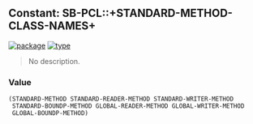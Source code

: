 ## Constant: SB-PCL::+STANDARD-METHOD-CLASS-NAMES+
[![package](https://img.shields.io/badge/Package-SB--PCL-5f9ea0.svg?style=social&colorA=999999)](../) [![type](https://img.shields.io/badge/Type-Constant-5f9ea0.svg?style=social&colorA=999999)](../#constant) 

> No description.

### Value
```
(STANDARD-METHOD STANDARD-READER-METHOD STANDARD-WRITER-METHOD
 STANDARD-BOUNDP-METHOD GLOBAL-READER-METHOD GLOBAL-WRITER-METHOD
 GLOBAL-BOUNDP-METHOD)
```
